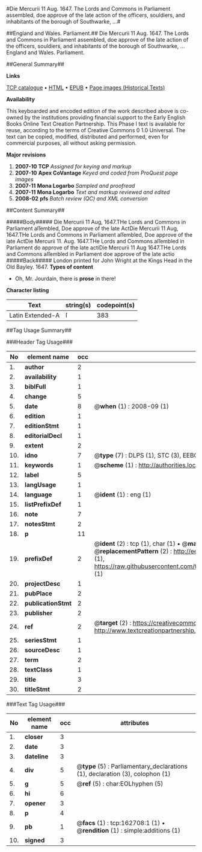 #Die Mercurii 11 Aug. 1647. The Lords and Commons in Parliament assembled, doe approve of the late action of the officers, souldiers, and inhabitants of the borough of Southwarke, ...#

##England and Wales. Parliament.##
Die Mercurii 11 Aug. 1647. The Lords and Commons in Parliament assembled, doe approve of the late action of the officers, souldiers, and inhabitants of the borough of Southwarke, ...
England and Wales. Parliament.

##General Summary##

**Links**

[TCP catalogue](http://www.ota.ox.ac.uk/tcp/)  • 
[HTML](http://tei.it.ox.ac.uk/tcp/Texts-HTML/free/A82/A82869.html)  • 
[EPUB](http://tei.it.ox.ac.uk/tcp/Texts-EPUB/free/A82/A82869.epub) • 
[Page images (Historical Texts)](https://data.historicaltexts.jisc.ac.uk/view?pubId=eebo-99869387e&pageId=eebo-99869387e-162708-1)

**Availability**

This keyboarded and encoded edition of the
	       work described above is co-owned by the institutions
	       providing financial support to the Early English Books
	       Online Text Creation Partnership. This Phase I text is
	       available for reuse, according to the terms of Creative
	       Commons 0 1.0 Universal. The text can be copied,
	       modified, distributed and performed, even for
	       commercial purposes, all without asking permission.

**Major revisions**

1. __2007-10__ __TCP__ *Assigned for keying and markup*
1. __2007-10__ __Apex CoVantage__ *Keyed and coded from ProQuest page images*
1. __2007-11__ __Mona Logarbo__ *Sampled and proofread*
1. __2007-11__ __Mona Logarbo__ *Text and markup reviewed and edited*
1. __2008-02__ __pfs__ *Batch review (QC) and XML conversion*

##Content Summary##

#####Body#####
Die Mercurii 11 Aug, 1647.THe Lords and Commons in Parliament aſſembled, Doe approve of the late ActDie Mercurii 11 Aug, 1647.THe Lords and Commons in Parliament aſſembled, Doe approve of the late ActDie Mercurii 11. Aug. 1647.THe Lords and Commons aſſembled in Parliament do approve of the late actiDie Mercurii 11 Aug 1647.THe Lords and Commons aſſembled in Parliament doe approve of the late actio
#####Back#####
London printed for John Wright at the Kings Head in the Old Bayley. 1647.
**Types of content**

  * Oh, Mr. Jourdain, there is **prose** in there!

**Character listing**


|Text|string(s)|codepoint(s)|
|---|---|---|
|Latin Extended-A|ſ|383|

##Tag Usage Summary##

###Header Tag Usage###

|No|element name|occ|attributes|
|---|---|---|---|
|1.|__author__|2||
|2.|__availability__|1||
|3.|__biblFull__|1||
|4.|__change__|5||
|5.|__date__|8| @__when__ (1) : 2008-09 (1)|
|6.|__edition__|1||
|7.|__editionStmt__|1||
|8.|__editorialDecl__|1||
|9.|__extent__|2||
|10.|__idno__|7| @__type__ (7) : DLPS (1), STC (3), EEBO-CITATION (1), PROQUEST (1), VID (1)|
|11.|__keywords__|1| @__scheme__ (1) : http://authorities.loc.gov/ (1)|
|12.|__label__|5||
|13.|__langUsage__|1||
|14.|__language__|1| @__ident__ (1) : eng (1)|
|15.|__listPrefixDef__|1||
|16.|__note__|7||
|17.|__notesStmt__|2||
|18.|__p__|11||
|19.|__prefixDef__|2| @__ident__ (2) : tcp (1), char (1)  •  @__matchPattern__ (2) : ([0-9\-]+):([0-9IVX]+) (1), (.+) (1)  •  @__replacementPattern__ (2) : http://eebo.chadwyck.com/downloadtiff?vid=$1&page=$2 (1), https://raw.githubusercontent.com/textcreationpartnership/Texts/master/tcpchars.xml#$1 (1)|
|20.|__projectDesc__|1||
|21.|__pubPlace__|2||
|22.|__publicationStmt__|2||
|23.|__publisher__|2||
|24.|__ref__|2| @__target__ (2) : https://creativecommons.org/publicdomain/zero/1.0/ (1), http://www.textcreationpartnership.org/docs/. (1)|
|25.|__seriesStmt__|1||
|26.|__sourceDesc__|1||
|27.|__term__|2||
|28.|__textClass__|1||
|29.|__title__|3||
|30.|__titleStmt__|2||


###Text Tag Usage###

|No|element name|occ|attributes|
|---|---|---|---|
|1.|__closer__|3||
|2.|__date__|3||
|3.|__dateline__|3||
|4.|__div__|5| @__type__ (5) : Parliamentary_declarations (1), declaration (3), colophon (1)|
|5.|__g__|5| @__ref__ (5) : char:EOLhyphen (5)|
|6.|__hi__|6||
|7.|__opener__|3||
|8.|__p__|4||
|9.|__pb__|1| @__facs__ (1) : tcp:162708:1 (1)  •  @__rendition__ (1) : simple:additions (1)|
|10.|__signed__|3||
